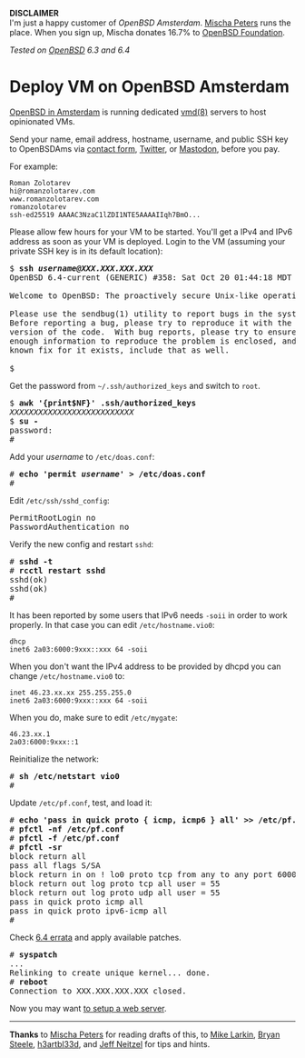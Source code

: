 **DISCLAIMER**<br>
I'm just a happy customer of _OpenBSD Amsterdam_.
[Mischa Peters](https://twitter.com/mischapeters) runs the place.
When you sign up, Mischa donates 16.7% to
[OpenBSD Foundation](https://www.openbsdfoundation.org).

_Tested on [OpenBSD](/openbsd/) 6.3 and 6.4_

# Deploy VM on OpenBSD Amsterdam

[OpenBSD in Amsterdam](https://openbsd.amsterdam) is running dedicated
[vmd(8)](https://man.openbsd.org/vmd.8) servers to host opinionated
VMs.

Send your name, email address, hostname, username, and public SSH
key to OpenBSDAms via [contact
form](https://openbsd.amsterdam/contact.html),
[Twitter](https://twitter.com/OpenBSDAms), or
[Mastodon](https://bsd.network/@OpenBSDAms), before you pay.

For example:

```
Roman Zolotarev
hi@romanzolotarev.com
www.romanzolotarev.com
romanzolotarev
ssh-ed25519 AAAAC3NzaC1lZDI1NTE5AAAAIIqh7BmO...
```

Please allow few hours for your VM to be started. You'll get a IPv4
and IPv6 address as soon as your VM is deployed. Login to the
VM (assuming your private SSH key is in its default location):

<pre>
$ <b>ssh <em>username@XXX.XXX.XXX.XXX</em></b>
OpenBSD 6.4-current (GENERIC) #358: Sat Oct 20 01:44:18 MDT 2018

Welcome to OpenBSD: The proactively secure Unix-like operating system.

Please use the sendbug(1) utility to report bugs in the system.
Before reporting a bug, please try to reproduce it with the latest
version of the code.  With bug reports, please try to ensure that
enough information to reproduce the problem is enclosed, and if a
known fix for it exists, include that as well.

$
</pre>

Get the password from `~/.ssh/authorized_keys` and switch to `root`.

<pre>
$ <b>awk '{print$NF}' .ssh/authorized_keys</b>
<em>XXXXXXXXXXXXXXXXXXXXXXXXXX</em>
$ <b>su -</b>
password:
#
</pre>

Add your _username_ to `/etc/doas.conf`:

<pre>
# <b>echo 'permit <em>username</em>' > /etc/doas.conf</b>
#
</pre>

Edit `/etc/ssh/sshd_config`:

<pre>
PermitRootLogin no
PasswordAuthentication no
</pre>

Verify the new config and restart `sshd`:

<pre>
# <b>sshd -t</b>
# <b>rcctl restart sshd</b>
sshd(ok)
sshd(ok)
#
</pre>

It has been reported by some users that IPv6 needs `-soii` in order
to work properly.  In that case you can edit `/etc/hostname.vio0`:

	dhcp
	inet6 2a03:6000:9xxx::xxx 64 -soii

When you don't want the IPv4 address to be provided by dhcpd you
can change `/etc/hostname.vio0` to:

	inet 46.23.xx.xx 255.255.255.0
	inet6 2a03:6000:9xxx::xxx 64 -soii

When you do, make sure to edit `/etc/mygate`:

	46.23.xx.1
	2a03:6000:9xxx::1

Reinitialize the network:

<pre>
# <b>sh /etc/netstart vio0</b>
#
</pre>

Update `/etc/pf.conf`, test, and load it:

<pre>
# <b>echo 'pass in quick proto { icmp, icmp6 } all' >> /etc/pf.conf</b>
# <b>pfctl -nf /etc/pf.conf</b>
# <b>pfctl -f /etc/pf.conf</b>
# <b>pfctl -sr</b>
block return all
pass all flags S/SA
block return in on ! lo0 proto tcp from any to any port 6000:6010
block return out log proto tcp all user = 55
block return out log proto udp all user = 55
pass in quick proto icmp all
pass in quick proto ipv6-icmp all
#
</pre>

Check [6.4 errata](https://www.openbsd.org/errata64.html) and apply
available patches.

<pre>
# <b>syspatch</b>
...
Relinking to create unique kernel... done.
# <b>reboot</b>
Connection to XXX.XXX.XXX.XXX closed.
</pre>

Now you may want [to setup a web server](/openbsd/httpd.html).

---

**Thanks** to
[Mischa Peters](https://twitter.com/mischapeters) for reading drafts of this,
to [Mike Larkin](https://twitter.com/mlarkin2012),
[Bryan Steele](https://twitter.com/canadianbryan),
[h3artbl33d](https://twitter.com/h3artbl33d), and
[Jeff Neitzel](https://twitter.com/v6shell) for tips and hints.
